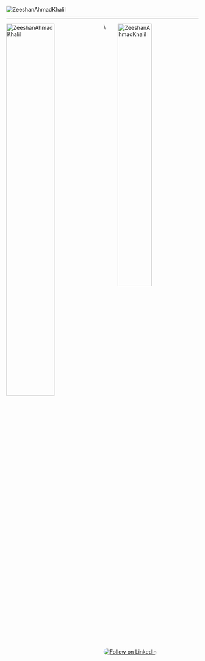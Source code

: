 <p align="left">
  <img
    src="https://komarev.com/ghpvc/?username=ZeeshanAhmadKhalil&label=Profile%20views&color=129e00&style=plastic"
    alt="ZeeshanAhmadKhalil"
  />
</p>
<hr />

<div>
  <p>
    <img
      align="right"
      width="42%"
      src="https://github-readme-stats.vercel.app/api/top-langs?username=ZeeshanAhmadKhalil&show_icons=true&locale=en&layout=compact"
      alt="ZeeshanAhmadKhalil"
    />
  </p>
  <p>
    <img
      align="left"
      width="50%"
      src="https://github-readme-streak-stats.herokuapp.com/?user=ZeeshanAhmadKhalil&"
      alt="ZeeshanAhmadKhalil"
    />
  </p>
</div>
\
<p align="left">
  <a href="https://www.linkedin.com/comm/mynetwork/discovery-see-all?usecase=PEOPLE_FOLLOWS&followMember=zeeshan-ahmad-khalil-873185169" target="_blank">
    <img 
      src="https://img.shields.io/badge/Follow_on_LinkedIn-0a66c2?style=for-the-badge&logo=linkedin&logoColor=white&labelColor=0a66c2" 
      alt="Follow on LinkedIn" 
      style="border-radius: 16px;"/>
  </a>
</p>
